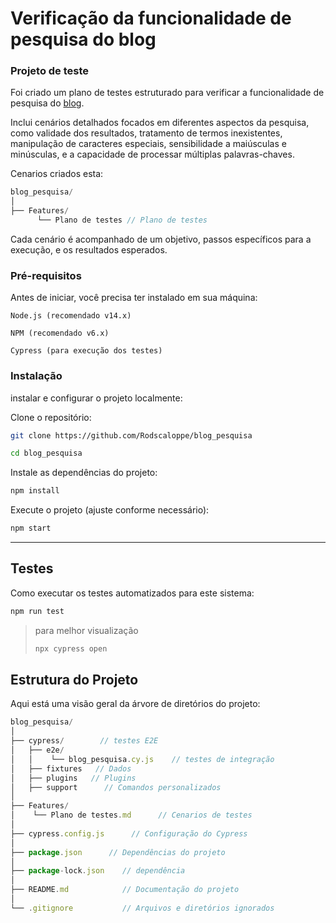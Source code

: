 # Verificação da funcionalidade de pesquisa do blog

### Projeto de teste

Foi criado um plano de testes estruturado para verificar a funcionalidade de pesquisa do [blog](https://blogdoagi.com.br/).

Inclui cenários detalhados focados em diferentes aspectos da pesquisa, como validade dos resultados, tratamento de termos inexistentes, manipulação de caracteres especiais, sensibilidade a maiúsculas e minúsculas, e a capacidade de processar múltiplas palavras-chaves.

Cenarios criados esta:

```jsx
blog_pesquisa/
│
├── Features/
      └── Plano de testes // Plano de testes
```

Cada cenário é acompanhado de um objetivo, passos específicos para a execução, e os resultados esperados.

### Pré-requisitos

Antes de iniciar, você precisa ter instalado em sua máquina:

`Node.js (recomendado v14.x)`

`NPM (recomendado v6.x)`

`Cypress (para execução dos testes)`

### Instalação

instalar e configurar o projeto localmente:

Clone o repositório:

```sh
git clone https://github.com/Rodscaloppe/blog_pesquisa
```

```sh
cd blog_pesquisa
```

Instale as dependências do projeto:

```sh
npm install
```

Execute o projeto (ajuste conforme necessário):

```sh
npm start
```

---

## **Testes**

Como executar os testes automatizados para este sistema:

```sh
npm run test
```

> para melhor visualização
>
> ```sh
> npx cypress open
> ```

## **Estrutura do Projeto**

Aqui está uma visão geral da árvore de diretórios do projeto:

```jsx
blog_pesquisa/
│
├── cypress/        // testes E2E
│   ├── e2e/
│   │    └── blog_pesquisa.cy.js    // testes de integração
│   ├── fixtures   // Dados
│   ├── plugins   // Plugins
│   ├── support      // Comandos personalizados
│
├── Features/
│    └── Plano de testes.md      // Cenarios de testes
│
├── cypress.config.js      // Configuração do Cypress
│
├── package.json      // Dependências do projeto
│
├── package-lock.json    // dependência
│
├── README.md            // Documentação do projeto
│
└── .gitignore           // Arquivos e diretórios ignorados

```
